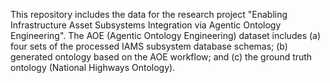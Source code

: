 This repository includes the data for the research project "Enabling Infrastructure Asset Subsystems Integration via Agentic Ontology Engineering". The AOE (Agentic Ontology Engineering) dataset includes (a) four sets of the processed IAMS subsystem database schemas; (b) generated ontology based on the AOE workflow; and (c) the ground truth ontology (National Highways Ontology).  
